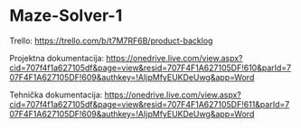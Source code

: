 # Maze-Solver-1

Trello:
https://trello.com/b/t7M7RF6B/product-backlog

Projektna dokumentacija:
https://onedrive.live.com/view.aspx?cid=707f4f1a627105df&page=view&resid=707F4F1A627105DF!610&parId=707F4F1A627105DF!609&authkey=!AIjpMfyEUKDeUwg&app=Word

Tehnička dokumentacija:
https://onedrive.live.com/view.aspx?cid=707f4f1a627105df&page=view&resid=707F4F1A627105DF!611&parId=707F4F1A627105DF!609&authkey=!AIjpMfyEUKDeUwg&app=Word
